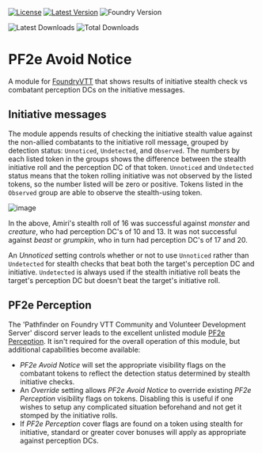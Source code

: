 [![License](https://img.shields.io/github/license/eligarf/avoid-notice?label=License)](LICENSE)
[![Latest Version](https://img.shields.io/github/v/release/eligarf/avoid-notice?display_name=tag&sort=semver&label=Latest%20Version)](https://github.com/eligarf/avoid-notice/releases/latest)
![Foundry Version](https://img.shields.io/endpoint?url=https://foundryshields.com/version?url=https%3A%2F%2Fraw.githubusercontent.com%2Feligarf%2Favoid%2Dnotice%2Fdev%2Fmodule.json)

![Latest Downloads](https://img.shields.io/github/downloads/eligarf/avoid-notice/latest/total?color=blue&label=latest%20downloads)
![Total Downloads](https://img.shields.io/github/downloads/eligarf/avoid-notice/total?color=blue&label=total%20downloads)
# PF2e Avoid Notice

A module for [FoundryVTT](https://foundryvtt.com) that shows results of initiative stealth check vs combatant perception DCs on the initiative messages.

## Initiative messages
The module appends results of checking the initiative stealth value against the non-allied combatants to the initiative roll message, grouped by detection status: `Unnoticed`, `Undetected`, and `Observed`. The numbers by each listed token in the groups shows the difference between the stealth initiative roll and the perception DC of that token. `Unnoticed` and `Undetected` status means that the token rolling initiative was not observed by the listed tokens, so the number listed will be zero or positive. Tokens listed in the `Observed` group are able to observe the stealth-using token.

![image](https://github.com/Eligarf/avoid-notice/assets/16523503/194d98aa-5a60-4564-9971-e368fa5b83f9)

In the above, Amiri's stealth roll of 16 was successful against *monster* and *creature*, who had perception DC's of 10 and 13. It was not successful against *beast* or *grumpkin*, who in turn had perception DC's of 17 and 20.

An *Unnoticed* setting controls whether or not to use `Unnoticed` rather than `Undetected` for stealth checks that beat both the target's perception DC and initiative. `Undetected` is always used if the stealth initiative roll beats the target's perception DC but doesn't beat the target's initiative roll.

## PF2e Perception
The 'Pathfinder on Foundry VTT Community and Volunteer Development Server' discord server leads to the excellent unlisted module [PF2e Perception](https://github.com/reonZ/pf2e-perception). It isn't required for the overall operation of this module, but additional capabilities become available:

* *PF2e Avoid Notice* will set the appropriate visibility flags on the combatant tokens to reflect the detection status determined by stealth initiative checks.
* An *Override* setting allows *PF2e Avoid Notice* to override existing *PF2e Perception* visibility flags on tokens. Disabling this is useful if one wishes to setup any complicated situation beforehand and not get it stomped by the initiative rolls.
* If *PF2e Perception* cover flags are found on a token using stealth for initiative, standard or greater cover bonuses will apply as appropriate against perception DCs.
